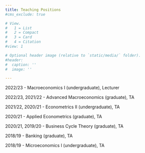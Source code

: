 ```yaml
---
title: Teaching Positions 
#cms_exclude: true

# View.
#   1 = List
#   2 = Compact
#   3 = Card
#   4 = Citation
#view: 1

# Optional header image (relative to `static/media/` folder).
#header:
#  caption: ''
#  image: ''

---
```


2022/23 - Macroeconomics I (undergraduate), Lecturer
 
2022/23, 2021/22 - Advanced Macroeconomics (graduate), TA
 
2021/22, 2020/21 - Econometrics II (undergraduate), TA
 
2020/21 - Applied Econometrics (graduate), TA
 
2020/21, 2019/20 - Business Cycle Theory (graduate), TA
 
2018/19 - Banking (graduate), TA
 
2018/19 - Microeconomics I (undergraduate), TA
